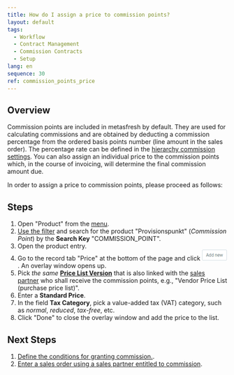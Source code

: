 ```yaml
---
title: How do I assign a price to commission points?
layout: default
tags:
  - Workflow
  - Contract Management
  - Commission Contracts
  - Setup
lang: en
sequence: 30
ref: commission_points_price
---
```


## Overview
Commission points are included in metasfresh by default. They are used for calculating commissions and are obtained by deducting a commission percentage from the ordered basis points number (line amount in the sales order). The percentage rate can be defined in the [hierarchy commission settings](Commission_conditons_details). You can also assign an individual price to the commission points which, in the course of invoicing, will determine the final commission amount due.

In order to assign a price to commission points, please proceed as follows:

## Steps
1. Open "Product" from the [menu](Menu).
1. [Use the filter](Filtering_function) and search for the product "Provisionspunkt" (*Commission Point*) by the **Search Key** "COMMISSION_POINT".
1. Open the product entry.
1. Go to the record tab "Price" at the bottom of the page and click !["Add new"](assets/Add_New_Button.png). An overlay window opens up.
1. Pick *the same* [**Price List Version**](Add_price-list-version) that is also linked with the [sales partner](Add_new_sales_partner) who shall receive the commission points, e.g., "Vendor Price List (purchase price list)".
1. Enter a **Standard Price**.
1. In the field **Tax Category**, pick a value-added tax (VAT) category, such as *normal*, *reduced*, *tax-free*, etc.
1. Click "Done" to close the overlay window and add the price to the list.

## Next Steps
1. [Define the conditions for granting commission.](Commission_conditons_details).
1. [Enter a sales order using a sales partner entitled to commission](Salesorder_recording_sales_partner).
